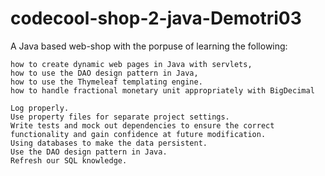 # codecool-shop-2-java-Demotri03


A Java based web-shop with the porpuse of learning the following:


    how to create dynamic web pages in Java with servlets,
    how to use the DAO design pattern in Java,
    how to use the Thymeleaf templating engine.
    how to handle fractional monetary unit appropriately with BigDecimal
    
    Log properly.
    Use property files for separate project settings.
    Write tests and mock out dependencies to ensure the correct functionality and gain confidence at future modification.
    Using databases to make the data persistent.
    Use the DAO design pattern in Java.
    Refresh our SQL knowledge.
